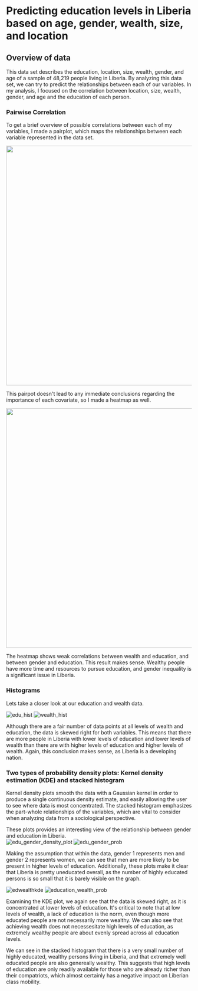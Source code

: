 # Predicting education levels in Liberia based on age, gender, wealth, size, and location

## Overview of data

This data set describes the education, location, size, wealth, gender, and age of a sample of 48,219 people living in Liberia.  By analyzing this data set, we can try to predict the relationships between each of our variables.  In my analysis, I focused on the correlation between location, size, wealth, gender, and age and the education of each person.  

### Pairwise Correlation
To get a brief overview of possible correlations between each of my variables, I made a pairplot, which maps the relationships between each variable represented in the data set.  

<img src="https://user-images.githubusercontent.com/58756714/99138899-31123900-2602-11eb-8757-29e5e298296e.png" width="650">

This pairpot doesn't lead to any immediate conclusions regarding the importance of each covariate, so I made a heatmap as well.  

<img src="https://user-images.githubusercontent.com/58756714/99138950-a120bf00-2602-11eb-9147-88134be538e7.png" width="650">

The heatmap shows weak correlations between wealth and education, and between gender and education.  This result makes sense.  Wealthy people have more time and resources to pursue education, and gender inequality is a significant issue in Liberia.  

### Histograms

Lets take a closer look at our education and wealth data. 

![edu_hist](https://user-images.githubusercontent.com/58756714/99139915-08db0800-260b-11eb-843b-69e2a4a18cd0.png)
![wealth_hist](https://user-images.githubusercontent.com/58756714/99139917-0b3d6200-260b-11eb-9175-0ae64b93b697.png)

Although there are a fair number of data points at all levels of wealth and education, the data is skewed right for both variables.  This means that there are more people in Liberia with lower levels of education and lower levels of wealth than there are with higher levels of education and higher levels of wealth.  Again, this conclusion makes sense, as Liberia is a developing nation.  

### Two types of probability density plots: Kernel density estimation (KDE) and stacked histogram
Kernel density plots smooth the data with a Gaussian kernel in order to produce a single continuous density estimate, and easily allowing the user to see where data is most concentrated. 
The stacked histogram emphasizes the part-whole relationships of the variables, which are vital to consider when analyzing data from a sociological perspective.

These plots provides an interesting view of the relationship between gender and education in Liberia.  
![edu_gender_density_plot](https://user-images.githubusercontent.com/58756714/99140329-f4990a00-260e-11eb-827d-b5c3f019ad22.png)
![edu_gender_prob](https://user-images.githubusercontent.com/58756714/99140567-f6fc6380-2610-11eb-893f-2a77d1a30865.png)

Making the assumption that within the data, gender 1 represents men and gender 2 represents women, we can see that men are more likely to be present in higher levels of education. Additionally, these plots make it clear that Liberia is pretty uneducated overall, as the number of highly educated persons is so small that it is barely visible on the graph.  

![edwealthkde](https://user-images.githubusercontent.com/58756714/99140737-7474a380-2612-11eb-8e38-62cb1ec688a1.png)
![education_wealth_prob](https://user-images.githubusercontent.com/58756714/99140568-f794fa00-2610-11eb-9f05-06b45b46067c.png)

Examining the KDE plot, we again see that the data is skewed right, as it is concentrated at lower levels of education.  It's critical to note that at low levels of wealth, a lack of education is the norm, even though more educated people are not necessarily more wealthy.  We can also see that achieving wealth does not necessesitate high levels of education, as extremely wealthy people are about evenly spread across all education levels.

We can see in the stacked histogram that there is a very small number of highly educated, wealthy persons living in Liberia, and that extremely well educated people are also genereally wealthy. This suggests that high levels of education are only readily available for those who are already richer than their compatriots, which almost certainly has a negative impact on Liberian class mobility.  
